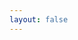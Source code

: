```yaml
---
layout: false
---
```


<!doctype html>
<html lang="">
  <head>
    <meta charset="utf-8">
    <meta name="description" content="">
    <meta name="viewport" content="width=device-width, initial-scale=1.0, maximum-scale=1.0, user-scalable=no" />
    <title>七夕</title>
    <!-- build:css styles/main.css -->
    <link rel="stylesheet" href="styles/main.css">
    <!-- endbuild -->
  </head>
  <body>
    <div class="container">
      <div class="content">
        <canvas id="universe"></canvas>
        <canvas id="canvas"></canvas>
        <iframe src="audio/Unconditionally.mp3" allow="autoplay" style="display:none" id="iframeAudio"></iframe>
        <audio autoplay loop>
        	<source src="audio/Unconditionally.mp3" type="audio/mpeg">
        </audio>
        <div id="footer" class="">
          <svg id="scene" x="0%" y="0%" width="300%" height="100%">
              <path id="ground" d="M0,316.4209c0,0,157.7119-35.416,469-56c7.3833-0.4883,23.7876-3.5488,31.3335-4.0166
            c3.7681-0.2334,19.4302,0.9424,28.3335,0.3506c17.1494-1.1396,30.9072-4.2734,38.333-4.6836
            c7.5972-0.4189,18.4058,0.3799,27.6665-0.9834c5.7075-0.8408,10.1318-4.042,14.9248-4.2705
            c7.8369-0.373,24.5693,3.6084,34.4087,4.2705c11.0586,0.7432,15.2656-1.8135,24.3335-2.1523c10.0576-0.376,20.4629,1.3867,28.6665,0
            c3.5957-0.6074,4.4194,0.4209,7.7227-0.7715c1.4927-0.5391,5.8179-3.5693,6.9438-4.2432c3.8335,0.667,6.1426-1.0732,9.917-1.167
            c2.2739-0.0566,3.9673-0.9072,6.249-0.9609c2.2725-0.0537,5.5547-1.2383,7.8345-1.2881c2.25-0.0498,3.498,1.0352,5.7554,0.9883
            c2.9648-0.0615,7.9341,0.3164,10.9111,0.2607c2.2461-0.042,2.4976-0.5195,4.7505-0.5586c2.9663-0.0518,2.1045-0.5615,5.0825-0.6074
            c1.5811-0.0244,6.9976,0.4131,8.582,0.3896c0.8887-0.0127,2.6113,0.373,3.5015,0.3604c1.5527-0.0215,2.2739-0.4404,3.8296-0.4609
            c1.416-0.0186,2.0854-0.8555,3.5039-0.873c1.0835-0.0127,2.9155,0.7939,4.0005,0.7813c1.1104-0.0127,3.5542,0.4805,4.666,0.4688
            c1.3047-0.0137,1.2773-0.5332,2.584-0.5459c1.415-0.0137,1.165-0.4414,2.5825-0.4541c0.916-0.0078,3.499,0.3984,4.416,0.3906
            c1.499-0.0127,1.833,0.6221,3.3345,0.6104c1.3296-0.0098,3.8267-0.666,5.1587-0.6748c1.3335-0.0088,2.8389-0.6514,4.1743-0.6592
            c1.3335-0.0078,2.4971,0.6191,3.8325,0.6123c2.5518-0.0127,7.3579,0.3965,9.9175,0.3877c5.3169-0.0176,5.5796-0.4063,10.9297-0.4063
            c1.8379,0,6.7031,1.3184,8.3203,1.2402c2.1055-0.1016,3.7139-1.6572,5.5283-1.7969c3.9541-0.3037,7.3262-0.5732,10.5986-0.2598
            c6.248,0.5977,12.1973-0.8125,21.207-0.7539c1.7266,0.0107,15.7813,3.085,17.5,3.0977c3.4014,0.0254,6.6191-1.3398,9.9971-1.3066
            c4.1221,0.041,8.2275,1.2529,12.3369,1.3066c2.0752,0.0273,4.1543-1.1084,6.2314-1.0771c3.3662,0.0498,4.5547,1.0166,7.9346,1.0771
            c2.1104,0.0381,6.4063-0.834,8.5264-0.792c2.7021,0.0537,4.4766-1.6729,7.2002-1.6113c2.9277,0.0654,7.6465,3.1641,10.6074,3.2393
            c4.8359,0.123,8.8809-0.9854,13.832-0.8359c2.5029,0.0752,11.8818,2.0498,14.375,2.1289c1.8398,0.0586,2.499-1.2188,4.334-1.1582
            c2.1689,0.0713,4.5049,1.209,6.666,1.2832c2.6699,0.0908,4.3398-0.916,6.998-0.8203c3.3379,0.1201,6.0566,1.3193,9.377,1.4453
            c4.001,0.1514,4.7764-1.1602,8.75-1c3.1836,0.1289,16.834,1.9912,20,2.125c4.0059,0.1699,4.0029-0.9004,7.9814-0.7227
            c6.8594,0.3076,7.9102,1.7656,14.6855,2.0977c8.916,0.4365,23.5254-0.2432,32.293,0.2344
            c6.7168,0.3662,13.3896,0.7432,20.0186,1.1318C1458.8545,268.4941,1680,316.4209,1680,316.4209H0z" />
              <path id="stone1" d="M680.3335,250.7549c7.3335,0.333,13.6665-1.2549,6-6.4609s-14.333-7.1221-18.6665,0.8359
            S680.3335,250.7549,680.3335,250.7549z" />
              <path id="stone2" d="M750.5,243.1709c3.25,0,2.5-3.707-1.75-4.2285s-5,3.7285-3,4.2285S750.5,243.1709,750.5,243.1709z" />
              <path id="stone3" d="M988.4893,243.8242c2.8857,0.3467,4.8438,1.2627,3.0107-2.0703s-7.3955,1.3555-5.2031,1.7129
            S988.4893,243.8242,988.4893,243.8242z" />
              <path id="stone4" d="M697,248.9355c2.0142-0.2021,2.1665-2.0156,1-2.1816s-9.1543,1.8398-5.9937,2.6699S697,248.9355,697,248.9355z" />
              <g id="greens" transform="translate(850, 180)">
                  <g>
                      <path d="M36.3877,59.4268C33.0576,18.9482,6.4658,4.522,6.4658,4.522s22.4834,16.1426,24.4414,54.2251
    C32.8657,96.8311,36.3877,59.4268,36.3877,59.4268z" />
                      <path d="M41.8496,83.1641C31.1572,43.98,2.3711,34.6738,2.3711,34.6738s25.063,11.7471,33.9668,48.8271
    C45.2441,120.5791,41.8496,83.1641,41.8496,83.1641z" />
                      <path d="M31.3955,60.7207C23.7139,25.7979,2.5381,16.9541,2.5381,16.9541s18.4165,10.9277,24.7925,43.9502
    C33.7061,93.9258,31.3955,60.7207,31.3955,60.7207z" />
                      <path d="M40.4517,62.0068C47.9473,21.6187,25.4009,0.1914,25.4009,0.1914s18.0098,21.9634,9.7896,59.6357
    C26.9722,97.499,40.4517,62.0068,40.4517,62.0068z" />
                      <path d="M41.9414,69.4316c13.0313-38.9565-6.3218-63.3062-6.3218-63.3062s14.7856,24.251,1.4141,60.4185
    C23.6621,102.709,41.9414,69.4316,41.9414,69.4316z" />
                      <path d="M29.4976,87.9092c27.4097-30.5938,19.2993-60.6226,19.2993-60.6226s3.958,28.1255-22.6606,56.0249
    C-0.4775,111.2109,29.4976,87.9092,29.4976,87.9092z" />
                      <animateTransform attributeName="transform" type="skewX" values="0;10;0" begin="0s" dur="5.5s" fill="freeze" repeatCount="indefinite" />
                      <animateMotion type="translate" values="0,0;-10,0;0,0" begin="0s" dur="5.5s" fill="freeze" repeatCount="indefinite" />
                  </g>
                  <g>
                      <path d="M34.9995,60.4189C56.0713,30.6665,46.1133,5.4014,46.1133,5.4014S52.2559,29.4746,31.6235,56.79
    C10.9917,84.1035,34.9995,60.4189,34.9995,60.4189z" />
                      <path d="M36.3047,64.5391c28.4629-23.4443,25.3262-51.189,25.3262-51.189s-0.293,25.4971-27.6851,46.6538
    C6.5552,81.1631,36.3047,64.5391,36.3047,64.5391z" />
                      <path d="M33.0449,70.502c31.4424-19.2637,32.1875-47.1748,32.1875-47.1748s-3.8291,25.208-33.897,42.3584
    C1.271,82.833,33.0449,70.502,33.0449,70.502z" />
                      <path d="M13.8237,76.0244c36.5039-5.2158,48.2563-30.543,48.2563-30.543S48.5693,67.1045,14.168,70.9248
    C-20.2324,74.749,13.8237,76.0244,13.8237,76.0244z" />
                      <animateTransform attributeName="transform" type="skewX" values="0;15;0" begin="0s" dur="5s" fill="freeze" repeatCount="indefinite" />
                      <animateMotion type="translate" values="0,0;-15,0;0,0" begin="0s" dur="5s" fill="freeze" repeatCount="indefinite" />
                  </g>
              </g>
              <g id="sign" transform="translate(700, 180)">
                  <polygon points="21.2168,1.1143 20.6665,1.5459 19.7593,1.4473 19.229,1.4209 18.9707,1.6274 18.6665,1.9004 17.6865,1.9219
    37.3516,87.8877 40.8828,87.0791   " />
                  <polygon points="45.4111,9.5537 2.4258,18.7158 1.563,18.498 1.4585,17.2114 0.8291,15.583 0.9165,14.3364 0.0908,12.6548
    0.2085,12.0864 -0.1924,11.5308 -0.3296,9.271 43.3408,-0.0376 43.4766,0.5015 43.334,0.9629 43.6533,1.2046 43.8232,1.8784
    43.8965,2.7754 44.2217,3.459 44.625,5.0576 45.041,7.5459 45.2637,7.5962 45.6191,9.0073  " />
                  <polygon points="47.0078,20.8545 4.2368,29.5503 3.5933,28.5903 3.3965,26.9746 2.4683,24.5137 2.8398,24.1372 2.2676,23.7847
    1.9834,22.7563 2.2417,22.3394 1.7388,21.8706 1.2627,20.1426 44.8281,11.2852 45.082,12.4014 45.0723,12.9517 45.3281,13.481
    45.752,15.3369 46.0273,17.7524 46.4219,18.2803  " />
                  <polygon points="47.666,31.168 4.7803,39.4023 4.251,37.4004 4.4429,36.1895 3.6465,35.1123 3.0142,32.7178 3.2754,32.1025
    2.7461,31.7046 2.2676,29.8945 45.9268,21.5107 46.0762,22.2007 45.9512,22.8423 46.2783,23.1372 46.6777,24.9795 46.5234,25.4795
    47.3027,27.8667 47.8086,30.2017   " />
              </g>
              <g id="boy_1_">
                  <g id="boy">
                      <path d="M800.7324,167.6929c0,0-7.9688-6.5039-9.7197-8.041c-1.751-1.5366-7.9331-6.5039-8.7197-13.0435
    c-0.7861-6.5396,6.0752-15.188,17.7969-16.1885c11.7207-1.0005,12.9727,1.0366,14.1514,2.7163
    c1.1787,1.6792,5.7178,11.1494,5.0752,18.6538c-0.6445,7.5049-5.6826,10.1133-9.7559,13.3652
    C805.4863,168.4072,800.7324,167.6929,800.7324,167.6929z" />
                      <path d="M810.7031,169.2109c-1.0723-1.3037-1.3574-2.9556-1.1426-4.0645c0.2139-1.1084-8.041,0.1128-8.8281,2.542
    c1.6445,1.6787,0.751,3.146-0.5,4.1108c-1.25,0.9648-1.6797,1.502-1.9297,1.8237c0.0361,0.5361,0,0.9653,0,0.9653
    s-1.4297,1.7153-2.2871,6.5396s-0.6787,6.79-0.9648,8.3267c-0.2852,1.5366-1.4648,5.9678-1.751,10.292s0,4.5742,0,4.5742
    s1.251,1.7153,1.1436,4.0742s-1.2705,5.6099-1.2705,5.6099s0.2344,1.8945,1.8779,2.252c1.6445,0.3574,2.3594-0.6436,2.3594-0.6436
    s1.0713,1.3223,1.75,4.0742c0.6797,2.752,0.6436,6.79,1.8945,7.9688c1.251,1.1797,1.6074,0.3223,1.6074,0.3223
    s0.4648,3.3975-0.9277,6.6855c-1.3945,3.2881-4.1465,6.7568-4.1465,6.7568h11.0781c0,0,1.5723-3.5234-7.1113-2.2363
    c3.252-4.0742,3.8955-6.1934,4.0391-11.125c1.8223,0.5,4.252,0.6738,4.9316-0.3271c0.5352,1.3223,2.4297,2.1787,3.3584,1.7139
    c-0.2139,3.7168-1.0713,12.1846-1.0713,12.1846l9.0049,0.2852c0,0-0.751-3.2168-6.29-1.4307
    c1.001-6.7891,1.3584-11.5068,1.3584-11.5068s1.3584,0.1074,1.8584-0.3926c0.5-0.501,0.6787-5.3252-0.4648-9.9346
    c-1.1436-4.6104-0.5-4.4678-0.5-4.4678s1.75-0.8213,1.5-2.8584s-0.8574-3.6807-1.5352-5.5391
    c0.4639-0.1074,1-0.7861-0.6797-2.7158c-0.2148-2.5015-0.9648-6.3242-0.6436-7.6465s0.2148-2.8232-0.1787-4.3599
    c0-2.4302,0.7148-13.1509-1.25-17.0103c-1.9658-3.8594-2.5371-3.5737-2.5371-3.5737S812.5977,169.0142,810.7031,169.2109z" />
                  </g>
                  <g transform="translate(783, 122)">
                      <g>
                          <path d="M35.3506,17.9644c2.9834-3.71,5.9824-15.2095-3.1846-18.3765c2.668,3.833,1.168,5.6665,1.168,5.6665
    S32,1.2549,28.666-0.4121c1.5,3.1665,0,5,0,5S20.5,8.9209,24.5,13.2544S35.3506,17.9644,35.3506,17.9644z" />
                          <animateTransform attributeName="transform" type="skewX" values="0;30;0" begin="0s" dur="4s" fill="freeze" repeatCount="indefinite" />
                          <animateMotion type="translate" values="0,0;-10,0;0,0" begin="0s" dur="4s" fill="freeze" repeatCount="indefinite" />
                      </g>
                      <g>
                          <path d="M27.125,6.2334c-1.8125-0.625-2.0625-1.9375-4.375-2.25c1,0.8125,1.125,1.6875,1.125,1.6875S21.5,4.3584,19.0625,3.9834
    c1.3125,0.75,2,1.875,2,1.875s-3.25-0.75-5.875-0.75c1.125,0.3125,1.125,0.6875,1.125,0.6875S10.75,5.8584,8.6875,7.4834
    c1,0.125,0.9375,0.6714,0.9375,0.6714s-4.25,1.5786-5.375,3.7661c0.875-0.4375-0.8125,1.8125-0.8125,1.8125s0.75,1.375-0.3125,1.125
    S0.5,14.1084,0.5,12.5459c-0.5,2.1875,0.6924,2.5767,1.4375,3.3125c-0.0625,1-0.9375,2.6494-1.25,2.106s0.8594,0.4282,0.0547,2.4731
    c-0.8047,2.0459-1.1533,3.7432-0.5103,6.5195s2.7056,4.5264,3.5181,6.2139s0.5-1.6875,0.5-1.6875L27.125,6.2334z" />
                      </g>
                  </g>
              </g>
          </svg>
        </div>
      </div>
    </div>
    <!-- build:js scripts/main.js -->
    <script src="scripts/universe.js"></script>
    <script src="scripts/main.js"></script>
    <!-- endbuild -->
  </body>
</html>